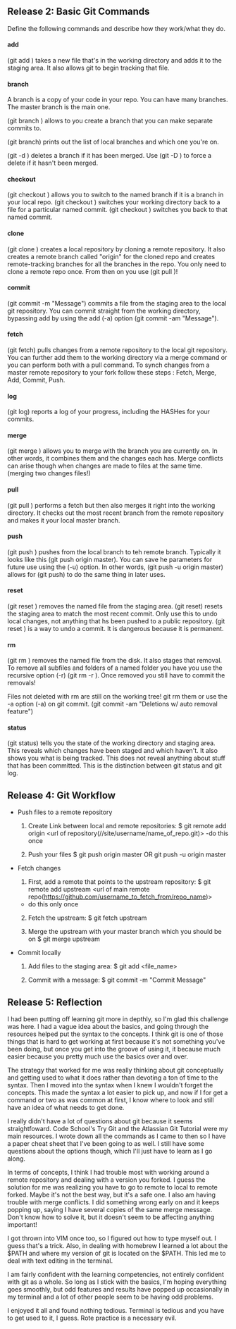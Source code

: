 ## Release 2: Basic Git Commands
Define the following commands and describe how they work/what they do.  


#### add

(git add <name>) takes a new file that's in the working directory and adds it to the staging area. It also allows git to begin tracking that file. 

#### branch

A branch is a copy of your code in your repo. You can have many branches. The master branch is the main one. 

(git branch <new branch name>) allows to you create a branch that you can make separate commits to. 

(git branch) prints out the list of local branches and which one you're on. 

(git -d <branch name>) deletes a branch if it has been merged. Use (git -D <branch name>) to force a delete if it hasn't been merged. 

#### checkout

(git checkout <branch>) allows you to switch to the named branch if it is a branch in your local repo. (git checkout <commit> <file>) switches your working directory back to a file for a particular named commit. (git checkout <commit>) switches you back to that named commit. 



#### clone

(git clone <remote>) creates a local repository by cloning a remote repository. It also creates a remote branch called "origin" for the cloned repo and creates remote-tracking branches for all the branches in the repo. You only need to clone a remote repo once. From then on you use (git pull <remote>)!

#### commit

(git commit -m "Message") commits a file from the staging area to the local git repository. You can commit straight from the working directory, bypassing add by using the add (-a) option (git commit -am "Message"). 

#### fetch

(git fetch) pulls changes from a remote repository to the local git repository. You can further add them to the working directory via a merge command or you can perform both with a pull command. To synch changes from a master remote repository to your fork follow these steps : Fetch, Merge, Add, Commit, Push. 

#### log

(git log) reports a log of your progress, including the HASHes for your commits. 

#### merge

(git merge <branch to merge>) allows you to merge <branch to merge> with the branch you are currently on. In other words, it combines them and the changes each has. Merge conflicts can arise though when changes are made to files at the same time. (merging two changes files!)

#### pull

(git pull <remote>) performs a fetch but then also merges it right into the working directory. It checks out the most recent branch from the remote repository and makes it your local master branch. 

#### push

(git push <remote name> <branch name>) pushes from the local branch to teh remote branch. Typically it looks like this (git push origin master). You can save he parameters for future use using the (-u) option. In other words, (git push -u origin master) allows for (git push) to do the same thing in later uses. 

#### reset

(git reset <name>) removes the named file from the staging area. (git reset) resets the staging area to match the most recent commit. Only use this to undo local changes, not anything that hs been pushed to a public repository. (git reset <commit>) is a way to undo a commit. It is dangerous because it is permanent. 

#### rm

(git rm <name>) removes the named file from the disk. It also stages that removal. To remove all subfiles and folders of a named folder you have you use the recursive option (-r) (git rm -r <folder with sub folders>). Once removed you still have to commit the removals! 

Files not deleted with rm are still on the working tree! git rm them or use the -a option (-a)
on git commit. (git commit -am "Deletions w/ auto removal feature")

#### status

(git status) tells you the state of the working directory and staging area. This reveals which changes have been staged and which haven't. It also shows you what is being tracked. This does not reveal anything about stuff that has been committed. This is the distinction between git status and git log. 

## Release 4: Git Workflow

- Push files to a remote repository

	1. Create Link between local and remote repositories: 
	$ git remote add origin <url of repository(//site/username/name_of_repo.git)>
	-do this once 

	2. Push your files 
	$ git push origin master OR git push -u origin master 

- Fetch changes 

	1. First, add a remote that points to the upstream repository: 
	$ git remote add upstream <url of main remote repo(https://github.com/username_to_fetch_from/repo_name)>
	- do this only once

	2. Fetch the upstream: 
	$ git fetch upstream 

	3. Merge the upstream with your master branch which you should be on 
	$ git merge upstream 


- Commit locally
	1. Add files to the staging area: 
	$ git add <file_name>

	2. Commit with a message: 
	$ git commit -m "Commit Message"

## Release 5: Reflection

I had been putting off learning git more in depthly, so I'm glad this challenge was here. I had a vague idea about the basics, and going through the resources helped put the syntax to the concepts. I think git is one of those things that is hard to get working at first because it's not something you've been doing, but once you get into the groove of using it, it because much easier because you pretty much use the basics over and over. 

The strategy that worked for me was really thinking about git conceptually and getting used to what it does rather than devoting a ton of time to the syntax. Then I moved into the syntax when I knew I wouldn't forget the concepts. This made the syntax a lot easier to pick up, and now if I for get a command or two as was common at first, I know where to look and still have an idea of what needs to get done. 

I really didn't have a lot of questions about git because it seems straightfoward. Code School's Try Git and the Atlassian Git Tutorial were my main resources. I wrote down all the commands as I came to then so I have a paper cheat sheet that I've been going to as well. I still have some questions about the options though, which I'll just have to learn as I go along. 

In terms of concepts, I think I had trouble most with working around a remote repository and dealing with a version you forked. I guess the solution for me was realizing you have to go to remote to local to remote forked. Maybe it's not the best way, but it's a safe one. I also am having trouble with merge conflicts. I did something wrong early on and it keeps popping up, saying I have several copies of the same merge message. Don't know how to solve it, but it doesn't seem to be affecting anything important! 

I got thrown into VIM once too, so I figured out how to type myself out. I guess that's a trick. Also, in dealing with homebrew I learned a lot about the $PATH and where my version of git is located on the $PATH. This led me to deal with text editing in the terminal. 

I am fairly confident with the learning competencies, not entirely confident with git as a whole. So long as I stick with the basics, I'm hoping everything goes smoothly, but odd features and results have popped up occasionally in my terminal and a lot of other people seem to be having odd problems. 

I enjoyed it all and found nothing tedious. Terminal is tedious and you have to get used to it, I guess. Rote practice is a necessary evil. 






